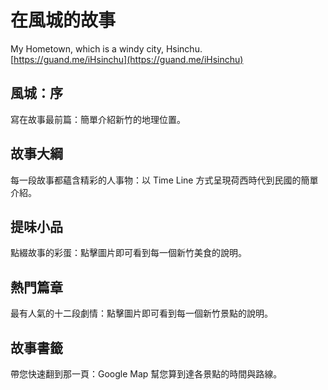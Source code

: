 # 在風城的故事
My Hometown, which is a windy city, Hsinchu.<br>
[https://guand.me/iHsinchu](https://guand.me/iHsinchu)

## 風城：序
寫在故事最前篇：簡單介紹新竹的地理位置。

## 故事大綱
每一段故事都蘊含精彩的人事物：以 Time Line 方式呈現荷西時代到民國的簡單介紹。

## 提味小品
點綴故事的彩蛋：點擊圖片即可看到每一個新竹美食的說明。

## 熱門篇章
最有人氣的十二段劇情：點擊圖片即可看到每一個新竹景點的說明。

## 故事書籤
帶您快速翻到那一頁：Google Map 幫您算到達各景點的時間與路線。
